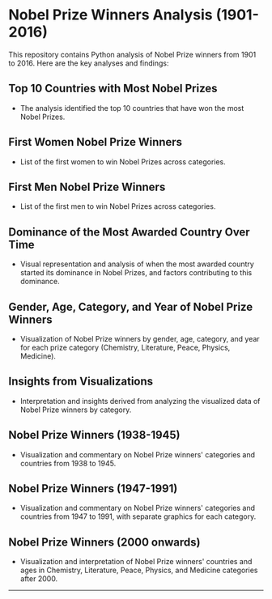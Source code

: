 # Nobel Prize Winners Analysis (1901-2016)

This repository contains Python analysis of Nobel Prize winners from 1901 to 2016. Here are the key analyses and findings:

## Top 10 Countries with Most Nobel Prizes
- The analysis identified the top 10 countries that have won the most Nobel Prizes.

## First Women Nobel Prize Winners
- List of the first women to win Nobel Prizes across categories.

## First Men Nobel Prize Winners
- List of the first men to win Nobel Prizes across categories.

## Dominance of the Most Awarded Country Over Time
- Visual representation and analysis of when the most awarded country started its dominance in Nobel Prizes, and factors contributing to this dominance.

## Gender, Age, Category, and Year of Nobel Prize Winners
- Visualization of Nobel Prize winners by gender, age, category, and year for each prize category (Chemistry, Literature, Peace, Physics, Medicine).

## Insights from Visualizations
- Interpretation and insights derived from analyzing the visualized data of Nobel Prize winners by category.

## Nobel Prize Winners (1938-1945)
- Visualization and commentary on Nobel Prize winners' categories and countries from 1938 to 1945.

## Nobel Prize Winners (1947-1991)
- Visualization and commentary on Nobel Prize winners' categories and countries from 1947 to 1991, with separate graphics for each category.

## Nobel Prize Winners (2000 onwards)
- Visualization and interpretation of Nobel Prize winners' countries and ages in Chemistry, Literature, Peace, Physics, and Medicine categories after 2000.

---
